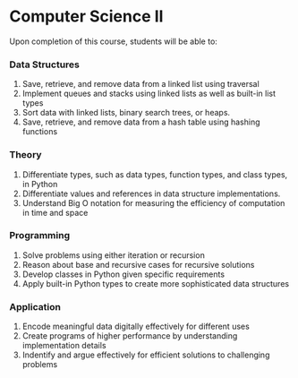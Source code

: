 # Computer Science II

Upon completion of this course, students will be able to:

### Data Structures

1. Save, retrieve, and remove data from a linked list using traversal
2. Implement queues and stacks using linked lists as well as built-in list types
3. Sort data with linked lists, binary search trees, or heaps.
4. Save, retrieve, and remove data from a hash table using hashing functions

### Theory

1. Differentiate types, such as data types, function types, and class types, in Python
2. Differentiate values and references in data structure implementations.
3. Understand Big O notation for measuring the efficiency of computation in time and space

### Programming

1. Solve problems using either iteration or recursion
2. Reason about base and recursive cases for recursive solutions
3. Develop classes in Python given specific requirements
4. Apply built-in Python types to create more sophisticated data structures

### Application

1. Encode meaningful data digitally effectively for different uses
2. Create programs of higher performance by understanding implementation details
3. Indentify and argue effectively for efficient solutions to challenging problems
